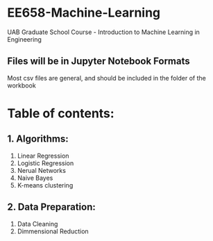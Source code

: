 # EE658-Machine-Learning
UAB Graduate School Course - Introduction to Machine Learning in Engineering

## Files will be in Jupyter Notebook Formats
Most csv files are general, and should be included in the folder of the workbook

# Table of contents:
## 1. Algorithms:

  1. Linear Regression
  2. Logistic Regression
  3. Nerual Networks
  4. Naive Bayes
  5. K-means clustering

## 2. Data Preparation:
  1. Data Cleaning
  2. Dimmensional Reduction
